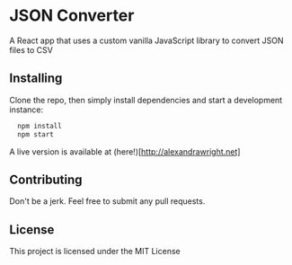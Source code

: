 # JSON Converter

A React app that uses a custom vanilla JavaScript library to convert JSON files to CSV

## Installing

Clone the repo, then simply install dependencies and start a development instance:


```bash
  npm install
  npm start
```
A live version is available at (here!)[http://alexandrawright.net]

## Contributing

Don't be a jerk. Feel free to submit any pull requests.

## License

This project is licensed under the MIT License 
